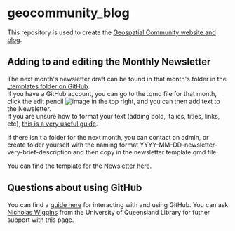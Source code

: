 # geocommunity_blog
This repository is used to create the [Geospatial Community website and blog](https://brisbane-geocommunity.netlify.app/).

## Adding to and editing the Monthly Newsletter
The next month's newsletter draft can be found in that month's folder in the [_templates folder on GitHub](https://github.com/geocommunity/geocommunity_blog/tree/main/_templates). <br>
If you have a GitHub account, you can go to the .qmd file for that month, click the edit pencil ![image](https://user-images.githubusercontent.com/67612228/232414718-fe2829d2-dfd4-4f47-9afb-bea02bdfc1c9.png) in the top right, and you can then add text to the Newsletter. <br>
If you are unsure how to format your text (adding bold, italics, titles, links, etc), [this is a very useful guide](https://docs.github.com/en/get-started/writing-on-github/getting-started-with-writing-and-formatting-on-github/basic-writing-and-formatting-syntax).
 

If there isn't a folder for the next month, you can contact an admin, or create folder yourself with the naming format YYYY-MM-DD-newsletter-very-brief-description and then copy in the newsletter template qmd file.

You can find the template for the [Newsletter here](https://github.com/geocommunity/geocommunity_blog/blob/main/_templates/newsletter.qmd).

## Questions about using GitHub
You can find a [guide here](https://github.com/uqlibrary/technology-training/blob/master/Git/GitHub/GitHub_intro.md) for interacting with and using GitHub.
You can ask [Nicholas Wiggins](https://github.com/Nijawi) from the University of Queensland Library for futher support with this page.
